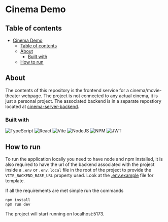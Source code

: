 # Cinema Demo

## Table of contents

-   [Cinema Demo](#cinema-demo)
    -   [Table of contents](#table-of-contents)
    -   [About](#about)
        -   [Built with](#built-with)
    -   [How to run](#how-to-run)

## About

The contents of this repository is the frontend service for a cinema/movie-theater webpage. The project is not connected to any actual cinema, it is just a personal project. The associated backend is in a separate repostiory located at [cinema-server-backend](https://github.com/ScandiumSG/cinema_demo_backend).

### Built with

![TypeScript](https://img.shields.io/badge/typescript-%23007ACC.svg?style=for-the-badge&logo=typescript&logoColor=white)
![React](https://img.shields.io/badge/react-%2320232a.svg?style=for-the-badge&logo=react&logoColor=%2361DAFB)
![Vite](https://img.shields.io/badge/vite-%23646CFF.svg?style=for-the-badge&logo=vite&logoColor=white)
![NodeJS](https://img.shields.io/badge/node.js-6DA55F?style=for-the-badge&logo=node.js&logoColor=white)
![NPM](https://img.shields.io/badge/NPM-%23CB3837.svg?style=for-the-badge&logo=npm&logoColor=white)
![JWT](https://img.shields.io/badge/JWT-black?style=for-the-badge&logo=JSON%20web%20tokens)

## How to run

To run the application locally you need to have node and npm installed, it is also required to have the url of the backend associated with the project inside a `.env` or `.env.local` file in the root of the project to provide the `VITE_BACKEND_BASE_URL` property used. Look at the [.env.example](.env.example) file for template.

If all the requirements are met simple run the commands

```#Bash
npm install
npm run dev
```

The project will start running on localhost:5173.
